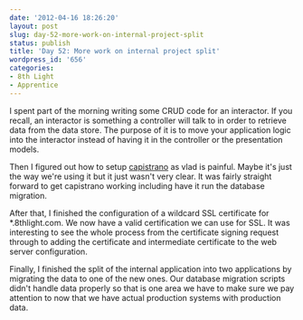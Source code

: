 ```yaml
---
date: '2012-04-16 18:26:20'
layout: post
slug: day-52-more-work-on-internal-project-split
status: publish
title: 'Day 52: More work on internal project split'
wordpress_id: '656'
categories:
- 8th Light
- Apprentice
---
```


I spent part of the morning writing some CRUD code for an interactor. If you recall, an interactor is something a controller will talk to in order to retrieve data from the data store. The purpose of it is to move your application logic into the interactor instead of having it in the controller or the presentation models.

Then I figured out how to setup [capistrano](https://github.com/capistrano/capistrano/wiki) as vlad is painful. Maybe it's just the way we're using it but it just wasn't very clear. It was fairly straight forward to get capistrano working including have it run the database migration.

After that, I finished the configuration of a wildcard SSL certificate for *.8thlight.com. We now have a valid certification we can use for SSL. It was interesting to see the whole process from the certificate signing request through to adding the certificate and intermediate certificate to the web server configuration.

Finally, I finished the split of the internal application into two applications by migrating the data to one of the new ones. Our database migration scripts didn't handle data properly so that is one area we have to make sure we pay attention to now that we have actual production systems with production data. 
